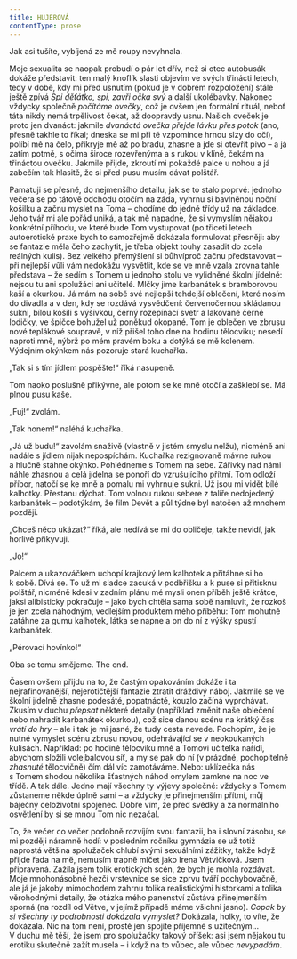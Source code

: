 ```yaml
---
title: HUJEROVÁ
contentType: prose
---
```


  

Jak asi tušíte, vybíjená ze mě roupy nevyhnala.

Moje sexualita se naopak probudí o pár let dřív, než si otec autobusák dokáže představit: ten malý knoflík slasti objevím ve svých třinácti letech, tedy v době, kdy mi před usnutím (pokud je v dobrém rozpoložení) stále ještě zpívá _Spi děťátko, spi, zavři očka svý_ a další ukolébavky. Nakonec vždycky společně _počítáme ovečky_, což je ovšem jen formální rituál, neboť táta nikdy nemá trpělivost čekat, až doopravdy usnu. Našich oveček je proto jen dvanáct: jakmile _dvanáctá ovečka přejde lávku_ _přes potok_ (ano, přesně takhle to říkal; dneska se mi při té vzpomínce hrnou slzy do očí), políbí mě na čelo, přikryje mě až po bradu, zhasne a jde si otevřít pivo – a já zatím potmě, s očima široce rozevřenýma a s rukou v klíně, čekám na třináctou ovečku. Jakmile přijde, zkroutí mi pokaždé palce u nohou a já zabečím tak hlasitě, že si před pusu musím dávat polštář.

Pamatuji se přesně, do nejmenšího detailu, jak se to stalo poprvé: jednoho večera se po tátově odchodu otočím na záda, vyhrnu si bavlněnou noční košilku a začnu myslet na Toma – chodíme do jedné třídy už na základce. Jeho tvář mi ale pořád uniká, a tak mě napadne, že si vymyslím nějakou konkrétní příhodu, ve které bude Tom vystupovat (po třiceti letech autoerotické praxe bych to samozřejmě dokázala formulovat přesněji: aby se fantazie měla čeho zachytit, je třeba objekt touhy zasadit do zcela reálných kulis). Bez velkého přemýšlení si bůhvíproč začnu představovat – při nejlepší vůli vám nedokážu vysvětlit, kde se ve mně vzala zrovna tahle představa – že sedím s Tomem u jednoho stolu ve vylidněné školní jídelně: nejsou tu ani spolužáci ani učitelé. Mlčky jíme karbanátek s bramborovou kaší a okurkou. Já mám na sobě své nejlepší tehdejší oblečení, které nosím do divadla a v den, kdy se rozdává vysvědčení: červenočernou skládanou sukni, bílou košili s výšivkou, černý rozepínací svetr a lakované černé lodičky, ve špičce bohužel už poněkud okopané. Tom je oblečen ve zbrusu nové teplákové soupravě, v níž přišel toho dne na hodinu tělocviku; nesedí naproti mně, nýbrž po mém pravém boku a dotýká se mě kolenem. Výdejním okýnkem nás pozoruje stará kuchařka.

„Tak si s tím jídlem pospěšte!“ říká nasupeně.

Tom naoko poslušně přikývne, ale potom se ke mně otočí a zašklebí se. Má plnou pusu kaše.

„Fuj!“ zvolám.

„Tak honem!“ naléhá kuchařka.

„Já už budu!“ zavolám snaživě (vlastně v jistém smyslu nelžu), nicméně ani nadále s jídlem nijak nepospíchám. Kuchařka rezignovaně mávne rukou a hlučně stáhne okýnko. Pohlédneme s Tomem na sebe. Zářivky nad námi náhle zhasnou a celá jídelna se ponoří do vzrušujícího přítmí. Tom odloží příbor, natočí se ke mně a pomalu mi vyhrnuje sukni. Už jsou mi vidět bílé kalhotky. Přestanu dýchat. Tom volnou rukou sebere z talíře nedojedený karbanátek – podotýkám, že film Devět a půl týdne byl natočen až mnohem později.

„Chceš něco ukázat?“ říká, ale nedívá se mi do obličeje, takže nevidí, jak horlivě přikyvuji.

„Jo!“

Palcem a ukazováčkem uchopí krajkový lem kalhotek a přitáhne si ho k sobě. Dívá se. To už mi sladce zacuká v podbřišku a k puse si přitisknu polštář, nicméně kdesi v zadním plánu mé mysli onen příběh ještě krátce, jaksi alibisticky pokračuje – jako bych chtěla sama sobě namluvit, že rozkoš je jen zcela náhodným, vedlejším produktem mého příběhu: Tom mohutně zatáhne za gumu kalhotek, látka se napne a on do ní z výšky spustí karbanátek.

„Pérovací hovínko!“

Oba se tomu smějeme. The end.

Časem ovšem přijdu na to, že častým opakováním dokáže i ta nejrafinovanější, nejerotičtější fantazie ztratit dráždivý náboj. Jakmile se ve školní jídelně zhasne podesáté, popatnácté, kouzlo začíná vyprchávat. Zkusím v duchu _přepsat_ některé detaily (například změnit naše oblečení nebo nahradit karbanátek okurkou), což sice danou scénu na krátký čas _vrátí do hry_ – ale i tak je mi jasné, že tudy cesta nevede. Pochopím, že je nutné vymyslet scénu zbrusu novou, odehrávající se v neokoukaných kulisách. Například: po hodině tělocviku mně a Tomovi učitelka nařídí, abychom složili volejbalovou síť, a my se pak do ní (v prázdné, pochopitelně _zhasnuté_ tělocvičně) čím dál víc zamotáváme. Nebo: uklízečka nás s Tomem shodou několika šťastných náhod omylem zamkne na noc ve třídě. A tak dále. Jedno mají všechny ty výjevy společné: vždycky s Tomem zůstaneme někde úplně sami – a vždycky je přinejmenším přítmí, můj báječný celoživotní spojenec. Dobře vím, že před svědky a za normálního osvětlení by si se mnou Tom nic nezačal.

  

To, že večer co večer podobně rozvíjím svou fantazii, ba i slovní zásobu, se mi později náramně hodí: v posledním ročníku gymnázia se už totiž naprostá většina spolužaček chlubí svými sexuálními zážitky, takže když přijde řada na mě, nemusím trapně mlčet jako Irena Větvičková. Jsem připravená. Zažila jsem tolik erotických scén, že bych je mohla rozdávat. Moje mnohonásobně hezčí vrstevnice se sice zprvu tváří pochybovačně, ale já je jakoby mimochodem zahrnu tolika realistickými historkami a tolika věrohodnými detaily, že otázka mého panenství zůstává přinejmenším sporná (na rozdíl od Větve, v jejímž případě máme všichni jasno). _Copak by si všechny ty podrobnosti dokázala vymyslet?_ Dokázala, holky, to víte, že dokázala. Nic na tom není, prostě jen spojíte příjemné s užitečným… V duchu mě těší, že jsem pro spolužačky takový oříšek: asi jsem nějakou tu erotiku skutečně zažít musela – i když na to vůbec, ale vůbec _nevypadám_.
